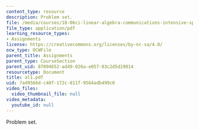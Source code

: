 ```yaml
---
content_type: resource
description: Problem set.
file: /media/courses/18-06ci-linear-algebra-communications-intensive-spring-2004/7ad9566dc40f172c811f9564adb499c0_al1.pdf
file_type: application/pdf
learning_resource_types:
- Assignments
license: https://creativecommons.org/licenses/by-nc-sa/4.0/
ocw_type: OCWFile
parent_title: Assignments
parent_type: CourseSection
parent_uid: 87094652-ad49-026a-e057-83c2d5d19014
resourcetype: Document
title: al1.pdf
uid: 7ad9566d-c40f-172c-811f-9564adb499c0
video_files:
  video_thumbnail_file: null
video_metadata:
  youtube_id: null
---
```

Problem set.